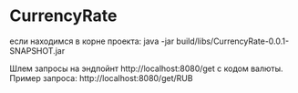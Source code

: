 # CurrencyRate
если находимся в корне проекта:
java -jar build/libs/CurrencyRate-0.0.1-SNAPSHOT.jar

Шлем запросы на эндпойнт http://localhost:8080/get с кодом валюты. Пример запроса:
http://localhost:8080/get/RUB
